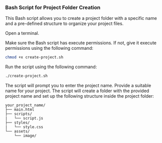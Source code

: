 ### Bash Script for Project Folder Creation

This Bash script allows you to create a project folder with a specific name and a pre-defined structure to organize your project files.

Open a terminal.

Make sure the Bash script has execute permissions. If not, give it execute permissions using the following command:

```bash
chmod +x create-project.sh
```

Run the script using the following command:

```bash
./create-project.sh
```

The script will prompt you to enter the project name. Provide a suitable name for your project.
The script will create a folder with the provided project name and set up the following structure inside the project folder:

```
your_project_name/
├── main.html
├── scripts/
|   └── script.js
├── styles/
|   └── style.css
└── assets/
    └── image/
```

